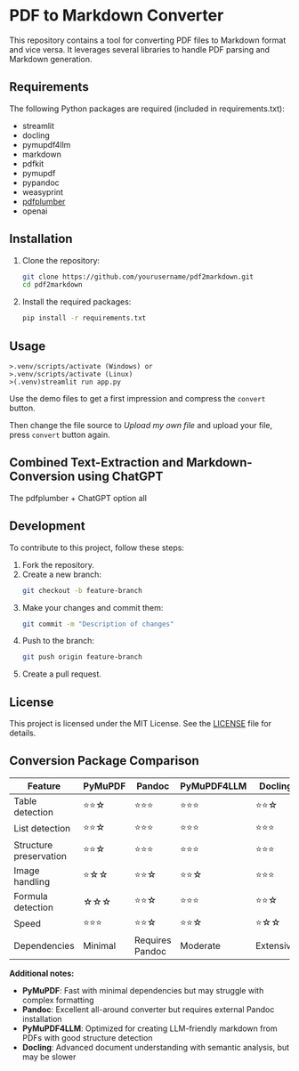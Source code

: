 # PDF to Markdown Converter

This repository contains a tool for converting PDF files to Markdown format and vice versa. It leverages several libraries to handle PDF parsing and Markdown generation.

## Requirements

The following Python packages are required (included in requirements.txt):

- streamlit
- docling
- pymupdf4llm
- markdown
- pdfkit
- pymupdf
- pypandoc
- weasyprint
- [pdfplumber](https://github.com/jsvine/pdfplumber) 
- openai

## Installation

1. Clone the repository:
    ```sh
    git clone https://github.com/yourusername/pdf2markdown.git
    cd pdf2markdown
    ```

2. Install the required packages:
    ```sh
    pip install -r requirements.txt
    ```

## Usage
```
>.venv/scripts/activate (Windows) or
>.venv/scripts/activate (Linux)
>(.venv)streamlit run app.py
```

Use the demo files to get a first impression and compress the `convert` button.

Then change the file source to *Upload my own file* and upload your file, press `convert` button again.

## Combined Text-Extraction and Markdown-Conversion using ChatGPT
The pdfplumber + ChatGPT option all


## Development

To contribute to this project, follow these steps:

1. Fork the repository.
2. Create a new branch:
    ```sh
    git checkout -b feature-branch
    ```
3. Make your changes and commit them:
    ```sh
    git commit -m "Description of changes"
    ```
4. Push to the branch:
    ```sh
    git push origin feature-branch
    ```
5. Create a pull request.

## License

This project is licensed under the MIT License. See the [LICENSE](LICENSE) file for details.

## Conversion Package Comparison 

| Feature | PyMuPDF | Pandoc | PyMuPDF4LLM | Docling |
|---------|---------|--------|-------------|---------|
| Table detection | ⭐⭐☆ | ⭐⭐⭐ | ⭐⭐⭐ | ⭐⭐☆ |
| List detection | ⭐⭐☆ | ⭐⭐⭐ | ⭐⭐⭐ | ⭐⭐⭐ |
| Structure preservation | ⭐⭐☆ | ⭐⭐⭐ | ⭐⭐⭐ | ⭐⭐⭐ |
| Image handling | ⭐☆☆ | ⭐⭐☆ | ⭐⭐☆ | ⭐⭐⭐ |
| Formula detection | ☆☆☆ | ⭐⭐☆ | ⭐⭐⭐ | ⭐⭐☆ |
| Speed | ⭐⭐⭐ | ⭐⭐☆ | ⭐⭐☆ | ⭐☆☆ |
| Dependencies | Minimal | Requires Pandoc | Moderate | Extensive |

**Additional notes:**
- **PyMuPDF**: Fast with minimal dependencies but may struggle with complex formatting
- **Pandoc**: Excellent all-around converter but requires external Pandoc installation
- **PyMuPDF4LLM**: Optimized for creating LLM-friendly markdown from PDFs with good structure detection
- **Docling**: Advanced document understanding with semantic analysis, but may be slower
